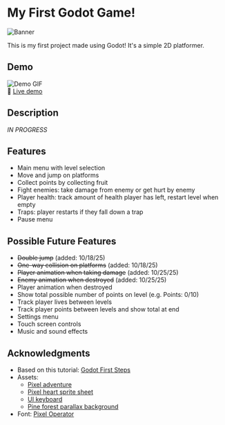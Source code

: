 # My First Godot Game!
![Banner](https://github.com/user-attachments/assets/9c7f72a0-ee0c-41c4-9819-b1c7c3abc487)  

This is my first project made using Godot! It's a simple 2D platformer.

## Demo

![Demo GIF](https://github.com/user-attachments/assets/9e5b6a25-c619-4175-86df-64e6ce40df59)  
🚀 [Live demo](https://hanazzz.itch.io/my-first-platformer)

## Description

*IN PROGRESS*

## Features

- Main menu with level selection
- Move and jump on platforms
- Collect points by collecting fruit
- Fight enemies: take damage from enemy or get hurt by enemy
- Player health: track amount of health player has left, restart level when empty
- Traps: player restarts if they fall down a trap
- Pause menu

## Possible Future Features

- ~~Double jump~~ (added: 10/18/25)
- ~~One-way collision on platforms~~ (added: 10/18/25)
- ~~Player animation when taking damage~~ (added: 10/25/25)
- ~~Enemy animation when destroyed~~ (added: 10/25/25)
- Player animation when destroyed
- Show total possible number of points on level (e.g. Points: 0/10)
- Track player lives between levels
- Track player points between levels and show total at end
- Settings menu
- Touch screen controls
- Music and sound effects

## Acknowledgments

- Based on this tutorial: [Godot First Steps](https://www.youtube.com/playlist?list=PL1aAeF6bPTB4o7LSEWjIM5gwklEj9VpB)
- Assets:
  - [Pixel adventure](https://pixelfrog-assets.itch.io/pixel-adventure-1)
  - [Pixel heart sprite sheet](https://reedster123.itch.io/pixel-heart-healthbar-sprite-sheet)
  - [UI keyboard​](https://cappsdev.itch.io/ui-keyboard)
  - [Pine forest parallax background](https://lazyteastudios.itch.io/pine-forest-parallax-background)
- Font: [Pixel Operator](https://www.dafont.com/pixel-operator.font)
